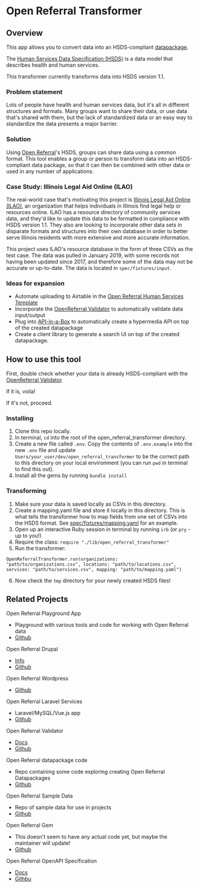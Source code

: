# Open Referral Transformer
## Overview
This app allows you to convert data into an HSDS-compliant [datapackage](https://frictionlessdata.io/specs/data-package/).

The [Human Services Data Specification (HSDS)](https://openreferral.readthedocs.io/en/latest/hsds/) is a data model that describes health and human services. 

This transformer currently transforms data into HSDS version 1.1.

### Problem statement
Lots of people have health and human services data, but it's all in different structures and formats. Many groups want to share their data, or use data that's shared with them, but the lack of standardized data or an easy way to standardize the data presents a major barrier.

### Solution
Using [Open Referral](https://openreferral.org/)'s HSDS, groups can share data using a common format. This tool enables a group or person to transform data into an HSDS-compliant data package, so that it can then be combined with other data or used in any number of applications. 

### Case Study: Illinois Legal Aid Online (ILAO)
The real-world case that's motivating this project is [Illinois Legal Aid Online (ILAO)](https://www.illinoislegalaid.org/), an organization that helps individuals in Illinois find legal help or resources online. ILAO has a resource directory of community services data, and they'd like to update this data to be formatted in compliance with HSDS version 1.1. They also are looking to incorporate other data sets in disparate formats and structures into their own database in order to better serve Illinois residents with more extensive and more accurate information.

This project uses ILAO's resource database in the form of three CSVs as the test case. The data was pulled in January 2019, with some records not having been updated since 2017, and therefore some of the data may not be accurate or up-to-date. The data is located in `spec/fixtures/input`.

### Ideas for expansion
* Automate uploading to Airtable in the [Open Referral Human Services Template](https://airtable.com/universe/expTMdQFD5r9G6V9Y/open-referral-human-services-template)
* Incorporate the [OpenReferral Validator](https://github.com/spilio/openreferral-validator) to automatically validate data input/output
* Plug into [API-in-a-Box](https://github.com/switzersc/api-in-a-box) to automatically create a hypermedia API on top of the created datapackage
* Create a client library to generate a search UI on top of the created datapackage.


## How to use this tool
First, double check whether your data is already HSDS-compliant with the [OpenReferral Validator](https://github.com/spilio/openreferral-validator).

If it is, voila!

If it's not, proceed.

### Installing
1. Clone this repo locally.
2. In terminal, `cd` into the root of the open_referral_transformer directory.
3. Create a new file called `.env`. Copy the contents of `.env.example` into the new `.env` file and update `Users/your_user/dev/open_referral_transformer` to be the correct path to this directory on your local environment (you can run `pwd` in terminal to find this out).
4. Install all the gems by running `bundle install`

### Transforming

1. Make sure your data is saved locally as CSVs in this directory.
2. Create a mapping.yaml file and store it locally in this directory. This is what tells the transformer how to map fields from one set of CSVs into the HSDS format. See [spec/fixtures/mapping.yaml](https://github.com/switzersc/open_referral_transformer/blob/master/spec/fixtures/mapping.yaml) for an example. 
3. Open up an interactive Ruby session in terminal by running `irb` (or `pry` - up to you!)
4. Require the class: `require "./lib/open_referral_transformer"`
5. Run the transformer: 
```
OpenReferralTransformer.run(organizations: "path/to/organizations.csv", locations: "path/to/locations.csv", services: "path/to/services.csv", mapping: "path/to/mapping.yaml")
```
6. Now check the `tmp` directory for your newly created HSDS files!

## Related Projects

Open Referral Playground App
- Playground with various tools and code for working with Open Referral data
- [Github](https://github.com/spilio/openreferral-playground)

Open Referral Drupal
- [Info](https://openreferral.org/implementing-openreferral-drupal-wordpress/)
- [Github](https://github.com/openadvocate/openreferral-drupal)

Open Referral Wordpress
- [Github](https://github.com/openadvocate/openreferral-wordpress)

Open Referral Laravel Services
- Laravel/MySQL/Vue.js app
- [Github](https://github.com/sarapis/orservices)

Open Referral Validator
- [Docs](https://spilio.github.io/openreferral-validator/)
- [Github](https://github.com/spilio/openreferral-validator)

Open Referral datapackage code
- Repo containing some code exploring creating Open Referral Datapackages
- [Github](https://github.com/timgdavies/OpenReferralTests)

Open Referral Sample Data
- Repo of sample data for use in projects
- [Github](https://github.com/openreferral/sample-data)

Open Referral Gem
- This doesn't seem to have any actual code yet, but maybe the maintainer will update!
- [Github](https://github.com/omnilord/open-referral-gem)

Open Referral OpenAPI Specification
- [Docs](https://openreferral.readthedocs.io/en/latest/hsda/)
- [Githbu](https://github.com/openreferral/api-specification)

